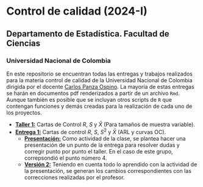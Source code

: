 # Control de calidad (2024-I)

## Departamento de Estadística. Facultad de Ciencias

### Universidad Nacional de Colombia

En este repositorio se encuentran todas las entregas y trabajos realizados para la materia control de calidad de la Universidad Nacional de Colombia dirigida por el docente 
[Carlos Panza Ospino](capanzao@unal.edu.co). La mayoría de estas entregas se harán en documentos pdf renderizados a partir de un archivo ```Rmd```. Aunque también es posible que se incluyan otros scripts de ```R``` que contengan funciones y demás creadas para la realización de cada uno de los proyectos.

- [**Taller 1:**](https://github.com/Mendivenson/Control-de-calidad/blob/main/Taller%201/Taller-1.pdf) Cartas de Control $R$, $S$ y $\bar{X}$ (Para tamaños de muestra variable).
- [**Entrega 1:**](https://github.com/Mendivenson/Control-de-calidad/blob/main/Entrega%201/Entrega-1.pdf) Cartas de control $R$, $S$, $S^2$ y $\bar{X}$ (ARL y curvas OC).
    - [**Presentación:**](https://github.com/Mendivenson/Control-de-calidad/blob/main/Entrega%201/Presentaci%C3%B3n%20(Punto%204).ipynb) Como actividad de la clase, se plantea hacer una presentación de un punto de la entrega para resolver dudas y corregir punto por punto el taller. En el caso de este grupo, correpsondió el punto número 4. 
    - [**Versión 2:**](https://github.com/Mendivenson/Control-de-calidad/blob/main/Entrega%201/Entrega%201%20(Versi%C3%B3n%202)/Entrega-1.pdf) Teniendo en cuenta todo lo aprendido con la actividad de la presentación, se generan los cambios correspondientes con las correcciones realizadas por el profesor.
    

    
